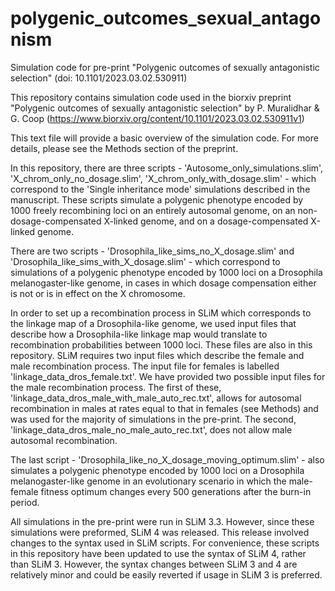 # polygenic_outcomes_sexual_antagonism
Simulation code for pre-print "Polygenic outcomes of sexually antagonistic selection" (doi: 10.1101/2023.03.02.530911)

This repository contains simulation code used in the biorxiv preprint "Polygenic outcomes of sexually antagonistic selection" by P. Muralidhar & G. Coop (https://www.biorxiv.org/content/10.1101/2023.03.02.530911v1)

This text file will provide a basic overview of the simulation code. For more details, please see the Methods section of the preprint. 

In this repository, there are three scripts - 'Autosome_only_simulations.slim', 'X_chrom_only_no_dosage.slim', 'X_chrom_only_with_dosage.slim' - which correspond to the 'Single inheritance mode' simulations described in the manuscript. These scripts simulate a polygenic phenotype encoded by 1000 freely recombining loci on an entirely autosomal genome, on an non-dosage-compensated X-linked genome, and on a dosage-compensated X-linked genome.

There are two scripts - 'Drosophila_like_sims_no_X_dosage.slim' and 'Drosophila_like_sims_with_X_dosage.slim' - which correspond to simulations of a polygenic phenotype encoded by 1000 loci on a Drosophila melanogaster-like genome, in cases in which dosage compensation either is not or is in effect on the X chromosome. 

In order to set up a recombination process in SLiM which corresponds to the linkage map of a Drosophila-like genome, we used input files that describe how a Drosophila-like linkage map would translate to recombination probabilities between 1000 loci. These files are also in this repository. SLiM requires two input files which describe the female and male recombination process. The input file for females is labelled 'linkage_data_dros_female.txt'. We have provided two possible input files for the male recombination process. The first of these, 'linkage_data_dros_male_with_male_auto_rec.txt', allows for autosomal recombination in males at rates equal to that in females (see Methods) and was used for the majority of simulations in the pre-print. The second, 'linkage_data_dros_male_no_male_auto_rec.txt', does not allow male autosomal recombination. 

The last script - 'Drosophila_like_no_X_dosage_moving_optimum.slim' - also simulates a polygenic phenotype encoded by 1000 loci on a Drosophila melanogaster-like genome in an evolutionary scenario in which the male-female fitness optimum changes every 500 generations after the burn-in period. 

All simulations in the pre-print were run in SLiM 3.3. However, since these simulations were preformed, SLiM 4 was released. This release involved changes to the syntax used in SLiM scripts. For convenience, these scripts in this repository have been updated to use the syntax of SLiM 4, rather than SLiM 3. However, the syntax changes between SLiM 3 and 4 are relatively minor and could be easily reverted if usage in SLiM 3 is preferred. 


